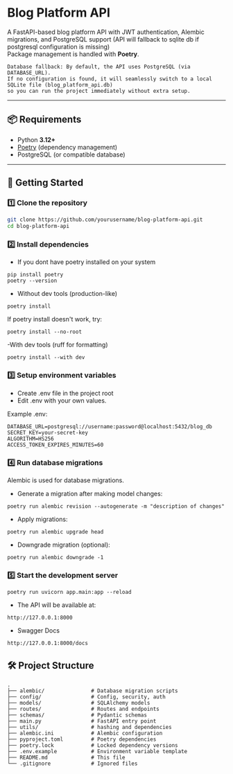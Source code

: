 # Blog Platform API

A FastAPI-based blog platform API with JWT authentication, Alembic migrations, and PostgreSQL support (API will fallback to sqlite db if postgresql configuration is missing)  
Package management is handled with **Poetry**.

```
Database fallback: By default, the API uses PostgreSQL (via DATABASE_URL).
If no configuration is found, it will seamlessly switch to a local SQLite file (blog_platform_api.db) 
so you can run the project immediately without extra setup.
```

---

## 📦 Requirements

- Python **3.12+**
- [Poetry](https://python-poetry.org/) (dependency management)
- PostgreSQL (or compatible database)

---

## 🚀 Getting Started

### 1️⃣ Clone the repository
```bash
git clone https://github.com/yourusername/blog-platform-api.git
cd blog-platform-api
```

### 2️⃣ Install dependencies

- If you dont have poetry installed on your system
```
pip install poetry
poetry --version
```

- Without dev tools (production-like)

```
poetry install
```
If poetry install doesn't work, try:
```
poetry install --no-root
```
-With dev tools (ruff for formatting)
```
poetry install --with dev
```

### 3️⃣ Setup environment variables

- Create .env file in the project root
- Edit .env with your own values.

Example .env:
```
DATABASE_URL=postgresql://username:password@localhost:5432/blog_db
SECRET_KEY=your-secret-key
ALGORITHM=HS256
ACCESS_TOKEN_EXPIRES_MINUTES=60
```

### 4️⃣ Run database migrations

Alembic is used for database migrations.

- Generate a migration after making model changes:
```
poetry run alembic revision --autogenerate -m "description of changes"
```
- Apply migrations:
```
poetry run alembic upgrade head
```
- Downgrade migration (optional):
```
poetry run alembic downgrade -1
```

### 5️⃣ Start the development server

```
poetry run uvicorn app.main:app --reload
```

- The API will be available at:

```
http://127.0.0.1:8000
```

- Swagger Docs
```
http://127.0.0.1:8000/docs
```

## 🛠 Project Structure

```
.
├── alembic/               # Database migration scripts
├── config/                # Config, security, auth
├── models/                # SQLAlchemy models
├── routes/                # Routes and endpoints
├── schemas/               # Pydantic schemas
├── main.py                # FastAPI entry point
├── utils/                 # hashing and dependencies
├── alembic.ini            # Alembic configuration
├── pyproject.toml         # Poetry dependencies
├── poetry.lock            # Locked dependency versions
├── .env.example           # Environment variable template
├── README.md              # This file
└── .gitignore             # Ignored files

```
